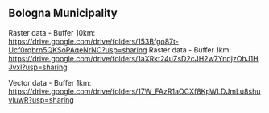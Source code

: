 ## Bologna Municipality 
Raster data - Buffer 10km: https://drive.google.com/drive/folders/153Bfgo87t-Ucf0rqbrn5QKSoPAqeNrNC?usp=sharing
Raster data - Buffer 1km: https://drive.google.com/drive/folders/1aXRkt24uZsD2cJH2w7YndjzOhJ1HJvxl?usp=sharing

Vector data - Buffer 1km: https://drive.google.com/drive/folders/17W_FAzR1aOCXf8KpWLDJmLu8shuvluwR?usp=sharing






